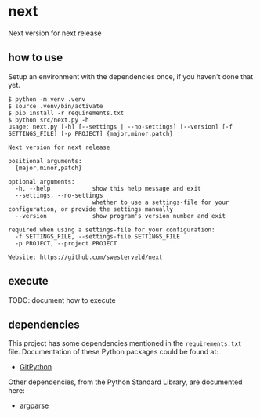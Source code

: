 # next
Next version for next release

## how to use

Setup an environment with the dependencies once, if you haven't done that yet.

```shell
$ python -m venv .venv
$ source .venv/bin/activate
$ pip install -r requirements.txt
$ python src/next.py -h
usage: next.py [-h] [--settings | --no-settings] [--version] [-f SETTINGS_FILE] [-p PROJECT] {major,minor,patch}

Next version for next release

positional arguments:
  {major,minor,patch}

optional arguments:
  -h, --help            show this help message and exit
  --settings, --no-settings
                        whether to use a settings-file for your configuration, or provide the settings manually
  --version             show program's version number and exit

required when using a settings-file for your configuration:
  -f SETTINGS_FILE, --settings-file SETTINGS_FILE
  -p PROJECT, --project PROJECT

Website: https://github.com/swesterveld/next
```

## execute

TODO: document how to execute


## dependencies

This project has some dependencies mentioned in the `requirements.txt` file.
Documentation of these Python packages could be found at:
* [GitPython](https://gitpython.readthedocs.io/en/stable/)

Other dependencies, from the Python Standard Library, are documented here:
* [argparse](https://docs.python.org/3/library/argparse.html)